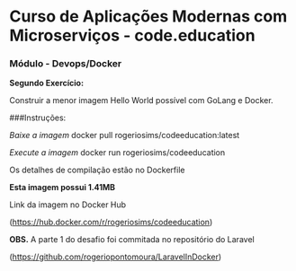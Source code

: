 # Curso de Aplicações Modernas com Microserviços - code.education
### Módulo - Devops/Docker
**Segundo Exercício:**

Construir a menor imagem Hello World possível com GoLang e Docker.

###Instruções:

*Baixe a imagem*
docker pull rogeriosims/codeeducation:latest

*Execute a imagem*
docker run rogeriosims/codeeducation

Os detalhes de compilação estão no Dockerfile

**Esta imagem possui 1.41MB**

Link da imagem no Docker Hub

(https://hub.docker.com/r/rogeriosims/codeeducation)

**OBS.**
A parte 1 do desafio foi commitada no repositório do Laravel

(https://github.com/rogeriopontomoura/LaravelInDocker)
